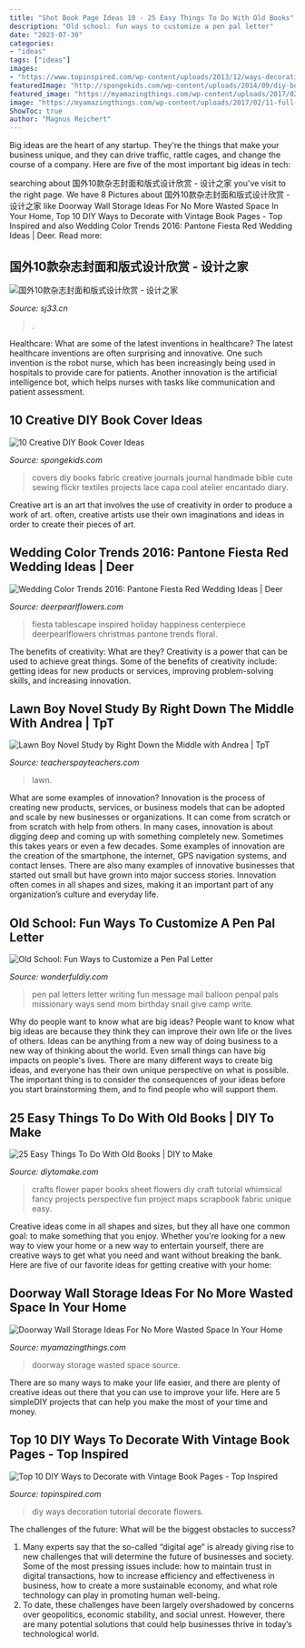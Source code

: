 ```yaml
---
title: "Shot Book Page Ideas 10 - 25 Easy Things To Do With Old Books"
description: "Old school: fun ways to customize a pen pal letter"
date: "2023-07-30"
categories:
- "ideas"
tags: ["ideas"]
images:
- "https://www.topinspired.com/wp-content/uploads/2013/12/ways-decoration-book-pages_01.jpg"
featuredImage: "http://spongekids.com/wp-content/uploads/2014/09/diy-book-cover-ideas/8-cute-book-covers-for-girls.jpg"
featured_image: "https://myamazingthings.com/wp-content/uploads/2017/02/11-full-wall-coverage-bookshelf-decor-homebnc-680x1024.jpg"
image: "https://myamazingthings.com/wp-content/uploads/2017/02/11-full-wall-coverage-bookshelf-decor-homebnc-680x1024.jpg"
ShowToc: true
author: "Magnus Reichert"
---
```



Big ideas are the heart of any startup. They're the things that make your business unique, and they can drive traffic, rattle cages, and change the course of a company. Here are five of the most important big ideas in tech: 

	

		
searching about 国外10款杂志封面和版式设计欣赏 - 设计之家 you've visit to the right page. We have 8 Pictures about 国外10款杂志封面和版式设计欣赏 - 设计之家 like Doorway Wall Storage Ideas For No More Wasted Space In Your Home, Top 10 DIY Ways to Decorate with Vintage Book Pages - Top Inspired and also Wedding Color Trends 2016: Pantone Fiesta Red Wedding Ideas | Deer. Read more:
		
    
## 国外10款杂志封面和版式设计欣赏 - 设计之家

<img loading=lazy src="http://img.sj33.cn/uploads/allimg/201011/20101109221015276.jpg" onerror="this.onerror=null;this.src='https://tse2.mm.bing.net/th?id=OIP.35lea5dHmEIKBQh7906sjwHaJH&amp;pid=15.1';" alt="国外10款杂志封面和版式设计欣赏 - 设计之家">

_Source: sj33.cn_

>. 

	

Healthcare: What are some of the latest inventions in healthcare?
The latest healthcare inventions are often surprising and innovative. One such invention is the robot nurse, which has been increasingly being used in hospitals to provide care for patients. Another innovation is the artificial intelligence bot, which helps nurses with tasks like communication and patient assessment.

    
## 10 Creative DIY Book Cover Ideas

<img loading=lazy src="http://spongekids.com/wp-content/uploads/2014/09/diy-book-cover-ideas/8-cute-book-covers-for-girls.jpg" onerror="this.onerror=null;this.src='https://tse1.mm.bing.net/th?id=OIP.bBygi3Keh8mPW5Fc2Dv8rwHaJ4&amp;pid=15.1';" alt="10 Creative DIY Book Cover Ideas">

_Source: spongekids.com_

>covers diy books fabric creative journals journal handmade bible cute sewing flickr textiles projects lace capa cool atelier encantado diary. 

	

Creative art is an art that involves the use of creativity in order to produce a work of art. often, creative artists use their own imaginations and ideas in order to create their pieces of art.

    
## Wedding Color Trends 2016: Pantone Fiesta Red Wedding Ideas | Deer

<img loading=lazy src="http://www.deerpearlflowers.com/wp-content/uploads/2015/09/fiesta-red-and-green-wedding-centerpiece-ideas.jpg" onerror="this.onerror=null;this.src='https://tse3.mm.bing.net/th?id=OIP.2LDu_fPw6xTKyiZShfmAMAHaLH&amp;pid=15.1';" alt="Wedding Color Trends 2016: Pantone Fiesta Red Wedding Ideas | Deer">

_Source: deerpearlflowers.com_

>fiesta tablescape inspired holiday happiness centerpiece deerpearlflowers christmas pantone trends floral. 

	

The benefits of creativity: What are they?
Creativity is a power that can be used to achieve great things. Some of the benefits of creativity include: getting ideas for new products or services, improving problem-solving skills, and increasing innovation.

    
## Lawn Boy Novel Study By Right Down The Middle With Andrea | TpT

<img loading=lazy src="https://ecdn.teacherspayteachers.com/thumbitem/Lawn-Boy-Novel-Guide-1604244032/original-273384-4.jpg" onerror="this.onerror=null;this.src='https://tse3.mm.bing.net/th?id=OIP.2sxvYx_gXw45j8nccjPcIgAAAA&amp;pid=15.1';" alt="Lawn Boy Novel Study by Right Down the Middle with Andrea | TpT">

_Source: teacherspayteachers.com_

>lawn. 

	

What are some examples of innovation?
Innovation is the process of creating new products, services, or business models that can be adopted and scale by new businesses or organizations. It can come from scratch or from scratch with help from others. In many cases, innovation is about digging deep and coming up with something completely new. Sometimes this takes years or even a few decades. 
Some examples of innovation are the creation of the smartphone, the internet, GPS navigation systems, and contact lenses. There are also many examples of innovative businesses that started out small but have grown into major success stories. Innovation often comes in all shapes and sizes, making it an important part of any organization’s culture and everyday life.

    
## Old School: Fun Ways To Customize A Pen Pal Letter

<img loading=lazy src="https://cdn.wonderfuldiy.com/wp-content/uploads/2016/09/Message-balloon.jpg" onerror="this.onerror=null;this.src='https://tse1.mm.bing.net/th?id=OIP.__z73XrbdM9EuBQPgmxJ-QHaNI&amp;pid=15.1';" alt="Old School: Fun Ways to Customize a Pen Pal Letter">

_Source: wonderfuldiy.com_

>pen pal letters letter writing fun message mail balloon penpal pals missionary ways send mom birthday snail give camp write. 

	

Why do people want to know what are big ideas?
People want to know what big ideas are because they think they can improve their own life or the lives of others. Ideas can be anything from a new way of doing business to a new way of thinking about the world. Even small things can have big impacts on people's lives. There are many different ways to create big ideas, and everyone has their own unique perspective on what is possible. The important thing is to consider the consequences of your ideas before you start brainstorming them, and to find people who will support them.

    
## 25 Easy Things To Do With Old Books | DIY To Make

<img loading=lazy src="http://www.diytomake.com/wp-content/uploads/2017/01/Unique-Paper-Flower.jpg" onerror="this.onerror=null;this.src='https://tse2.mm.bing.net/th?id=OIP.fx2S69obWCikMdzZ5Pjl5wHaHj&amp;pid=15.1';" alt="25 Easy Things To Do With Old Books | DIY to Make">

_Source: diytomake.com_

>crafts flower paper books sheet flowers diy craft tutorial whimsical fancy projects perspective fun project maps scrapbook fabric unique easy. 

	

Creative ideas come in all shapes and sizes, but they all have one common goal: to make something that you enjoy. Whether you're looking for a new way to view your home or a new way to entertain yourself, there are creative ways to get what you need and want without breaking the bank. Here are five of our favorite ideas for getting creative with your home: 

    
## Doorway Wall Storage Ideas For No More Wasted Space In Your Home

<img loading=lazy src="https://myamazingthings.com/wp-content/uploads/2017/02/11-full-wall-coverage-bookshelf-decor-homebnc-680x1024.jpg" onerror="this.onerror=null;this.src='https://tse3.mm.bing.net/th?id=OIP.-_NqlsXDJlFklxP2-PQwFwHaLJ&amp;pid=15.1';" alt="Doorway Wall Storage Ideas For No More Wasted Space In Your Home">

_Source: myamazingthings.com_

>doorway storage wasted space source. 

	

There are so many ways to make your life easier, and there are plenty of creative ideas out there that you can use to improve your life. Here are 5 simpleDIY projects that can help you make the most of your time and money.

    
## Top 10 DIY Ways To Decorate With Vintage Book Pages - Top Inspired

<img loading=lazy src="https://www.topinspired.com/wp-content/uploads/2013/12/ways-decoration-book-pages_01.jpg" onerror="this.onerror=null;this.src='https://tse2.mm.bing.net/th?id=OIP.ejqUi2NG2sbOjPm3u0BgPQHaLI&amp;pid=15.1';" alt="Top 10 DIY Ways to Decorate with Vintage Book Pages - Top Inspired">

_Source: topinspired.com_

>diy ways decoration tutorial decorate flowers. 

	

The challenges of the future: What will be the biggest obstacles to success?
1. Many experts say that the so-called “digital age” is already giving rise to new challenges that will determine the future of businesses and society. Some of the most pressing issues include: how to maintain trust in digital transactions, how to increase efficiency and effectiveness in business, how to create a more sustainable economy, and what role technology can play in promoting human well-being.
2. To date, these challenges have been largely overshadowed by concerns over geopolitics, economic stability, and social unrest. However, there are many potential solutions that could help businesses thrive in today’s technological world.

